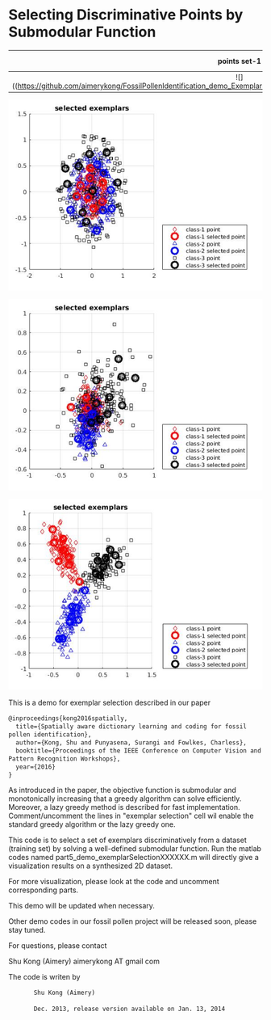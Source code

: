 # Selecting Discriminative Points by Submodular Function


  points set-1             |     points set-2          |     points set-3
:-------------------------:|:-------------------------:|:-------------------------:  
![]((https://github.com/aimerykong/FossilPollenIdentification_demo_ExemplarSelectionOn2DSynthesisData/raw/master/figures/demo2.jpg)  |  ![](https://github.com/aimerykong/FossilPollenIdentification_demo_ExemplarSelectionOn2DSynthesisData/raw/master/figures/demo1.jpg)   |  ![](https://github.com/aimerykong/FossilPollenIdentification_demo_ExemplarSelectionOn2DSynthesisData/blob/master/figures/demo3.jpg)


![](https://github.com/aimerykong/FossilPollenIdentification_demo_ExemplarSelectionOn2DSynthesisData/raw/master/figures/demo2.jpg)

![](https://github.com/aimerykong/FossilPollenIdentification_demo_ExemplarSelectionOn2DSynthesisData/raw/master/figures/demo1.jpg)

![](https://github.com/aimerykong/FossilPollenIdentification_demo_ExemplarSelectionOn2DSynthesisData/blob/master/figures/demo3.jpg)


 This is a demo for exemplar selection described in our paper
 
    @inproceedings{kong2016spatially,
      title={Spatially aware dictionary learning and coding for fossil pollen identification},
      author={Kong, Shu and Punyasena, Surangi and Fowlkes, Charless},
      booktitle={Proceedings of the IEEE Conference on Computer Vision and Pattern Recognition Workshops},
      year={2016}
    }
 
 As introduced in the paper, the objective function is submodular and 
 monotonically increasing that a greedy algorithm can solve efficiently. 
 Moreover, a lazy greedy method is described for fast implementation. 
 Comment/uncomment the lines in "exemplar selection" cell wil enable the 
 standard greedy algorithm or the lazy greedy one.
 
 This code is to select a set of exemplars discriminatively from a 
 dataset (training set) by solving a well-defined submodular function.
 Run the matlab codes named part5_demo_exemplarSelectionXXXXXX.m will 
 directly give a visualization results on a synthesized 2D dataset.

 For more visualization, please look at the code and uncomment 
 corresponding parts.
 
 This demo will be updated when necessary.
 
 Other demo codes in our fossil pollen project will be released soon, 
 please stay tuned.
 
 For questions, please contact
 
 Shu Kong (Aimery) aimerykong AT gmail com
 
 The code is writen by

           Shu Kong (Aimery)

           Dec. 2013, release version available on Jan. 13, 2014
